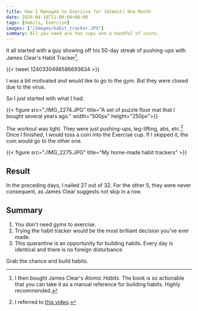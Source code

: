 ```yaml
---
title: How I Managed to Exercise for (Almost) One Month
date: 2020-04-18T11:00:00+08:00
tags: [Habits, Exercise]
images: ["/images/habit_tracker.JPG"]
summary: All you need are two cups and a handful of coins.
---
```


It all started with a guy showing off his 50-day streak of pushing-ups with James Clear's Habit Tracker[^1].

{{< tweet 1240330498586693634 >}}

I was a bit motivated and would like to go to the gym. But they were closed due to the virus.

So I just started with what I had.

{{< figure src="./IMG_2274.JPG" title="A set of puzzle floor mat that I bought several years ago." width="500px" height="250px">}}

The workout was light. They were just pushing-ups, leg-lifting, abs, etc.[^2] Once I finished, I would toss a coin into the Exercise cup. If I skipped it, the coin would go to the other one.

{{< figure src="./IMG_2275.JPG" title="My home-made habit trackers" >}}

## Result

In the preceding days, I nailed 27 out of 32. For the other 5, they were never consequent, as James Clear suggests not skip in a row.

## Summary

1. You don't need gyms to exercise.
1. Trying the habit tracker would be the most brilliant decision you've ever made.
1. This quarantine is an opportunity for building habits. Every day is identical and there is no foreign disturbance.

Grab the chance and build habits.

[^1]: I then bought James Clear's _Atomic Habits_. The book is so actionable that you can take it as a manual reference for building habits. Highly recommended.
[^2]: I referred to [this video](https://www.youtube.com/watch?v=6yd0_6UFhuA).
